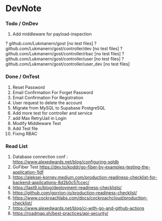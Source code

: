 # DevNote

### Todo / OnDev

1. Add middleware for payload-inspection

? github.com/Lukmanern/gost [no test files]
? github.com/Lukmanern/gost/controller/dev [no test files]
? github.com/Lukmanern/gost/controller/rbac [no test files]
? github.com/Lukmanern/gost/controller/user [no test files]
? github.com/Lukmanern/gost/controller/user_dev [no test files]

### Done / OnTest

1. Reset Password
2. Email Confirmation For Forget Password
3. Email Confirmation For Registration
4. User request to delete the account
5. Migrate from MySQL to Supabase PostgreSQL
6. Add more test for controller and service
7. add Max Retry/Jail in Login
8. Modify Middleware Test
9. Add Test file
10. Fixing RBAC

### Read List

1. Database connection conf : https://www.alexedwards.net/blog/configuring-sqldb
2. GoFiber Test https://dev.to/koddr/go-fiber-by-examples-testing-the-application-1ldf
3. https://aleksei-kornev.medium.com/production-readiness-checklist-for-backend-applications-8d2b0c57ccec/
4. https://last9.io/blog/deployment-readiness-checklists/
5. https://github.com/gorrion-io/production-readiness-checklist/
6. https://www.cockroachlabs.com/docs/cockroachcloud/production-checklist/
7. https://www.alexedwards.net/blog/ci-with-go-and-github-actions
8. https://roadmap.sh/best-practices/api-security/
